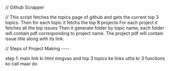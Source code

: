 //  Github Scrapper

// This script fetches the topics page of github and gets the current top 3 topics. Then for each topic it fetchs the top 8 projects For each project it fetches all the top issues Then it generate folder by topic name, each folder will contain pdf corresponding to project name. The project pdf will contain issue title along with its link.


// Steps of Project Making ----

step 1:  main link ki html mngvao and top 3 topics ke links utha kr 3 functions ko call maar do 